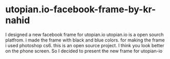 # utopian.io-facebook-frame-by-kr-nahid
I designed a new facebook frame for utopian.io utopian.io is a open sourch platfrom. i made the frame with black and blue colors. for making the frame i used photoshop cs6. this is an open source project. I think you look better on the phone screen. So I decided to present the new frame for utopian-io
